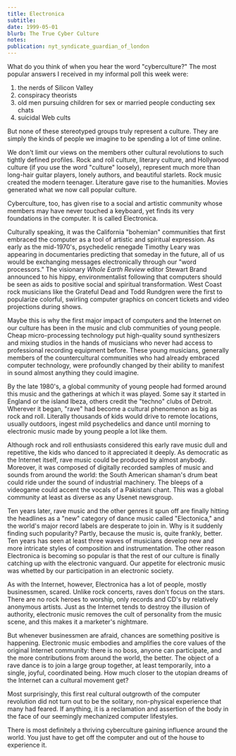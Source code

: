```yaml
---
title: Electronica
subtitle: 
date: 1999-05-01
blurb: The True Cyber Culture
notes: 
publication: nyt_syndicate_guardian_of_london
---
```


What do you think of when you hear the word "cyberculture?" The most popular answers I received in my informal poll this week were:

1) the nerds of Silicon Valley  
2) conspiracy theorists  
3) old men pursuing children for sex or married people conducting sex chats  
4) suicidal Web cults

But none of these stereotyped groups truly represent a culture. They are simply the kinds of people we imagine to be spending a lot of time online.

We don't limit our views on the members other cultural revolutions to such tightly defined profiles. Rock and roll culture, literary culture, and Hollywood culture (if you use the word "culture" loosely), represent much more than long-hair guitar players, lonely authors, and beautiful starlets. Rock music created the modern teenager. Literature gave rise to the humanities. Movies generated what we now call popular culture.

Cyberculture, too, has given rise to a social and artistic community whose members may have never touched a keyboard, yet finds its very foundations in the computer. It is called Electronica.

Culturally speaking, it was the California "bohemian" communities that first embraced the computer as a tool of artistic and spiritual expression. As early as the mid-1970's, psychedelic renegade Timothy Leary was appearing in documentaries predicting that someday in the future, all of us would be exchanging messages electronically through our "word processors." The visionary *Whole Earth Review* editor Stewart Brand announced to his hippy, environmentalist following that computers should be seen as aids to positive social and spiritual transformation. West Coast rock musicians like the Grateful Dead and Todd Rundgren were the first to popularize colorful, swirling computer graphics on concert tickets and video projections during shows.

Maybe this is why the first major impact of computers and the Internet on our culture has been in the music and club communities of young people. Cheap micro-processing technology put high-quality sound synthesizers and mixing studios in the hands of musicians who never had access to professional recording equipment before. These young musicians, generally members of the countercultural communities who had already embraced computer technology, were profoundly changed by their ability to manifest in sound almost anything they could imagine.

By the late 1980's, a global community of young people had formed around this music and the gatherings at which it was played. Some say it started in England or the island Ibeza, others credit the "techno" clubs of Detroit. Wherever it began, "rave" had become a cultural phenomenon as big as rock and roll. Literally thousands of kids would drive to remote locations, usually outdoors, ingest mild psychedelics and dance until morning to electronic music made by young people a lot like them.

Although rock and roll enthusiasts considered this early rave music dull and repetitive, the kids who danced to it appreciated it deeply. As democratic as the Internet itself, rave music could be produced by almost anybody. Moreover, it was composed of digitally recorded samples of music and sounds from around the world: the South American shaman's drum beat could ride under the sound of industrial machinery. The bleeps of a videogame could accent the vocals of a Pakistani chant. This was a global community at least as diverse as any Usenet newsgroup.

Ten years later, rave music and the other genres it spun off are finally hitting the headlines as a "new" category of dance music called "Electonica," and the world's major record labels are desperate to join in. Why is it suddenly finding such popularity? Partly, because the music is, quite frankly, better. Ten years has seen at least three waves of musicians develop new and more intricate styles of composition and instrumentation. The other reason Electronica is becoming so popular is that the rest of our culture is finally catching up with the electronic vanguard. Our appetite for electronic music was whetted by our participation in an electronic society.

As with the Internet, however, Electronica has a lot of people, mostly businessmen, scared. Unlike rock concerts, raves don't focus on the stars. There are no rock heroes to worship, only records and CD's by relatively anonymous artists. Just as the Internet tends to destroy the illusion of authority, electronic music removes the cult of personality from the music scene, and this makes it a marketer's nightmare.

But whenever businessmen are afraid, chances are something positive is happening. Electronic music embodies and amplifies the core values of the original Internet community: there is no boss, anyone can participate, and the more contributions from around the world, the better. The object of a rave dance is to join a large group together, at least temporarily, into a single, joyful, coordinated being. How much closer to the utopian dreams of the Internet can a cultural movement get?

Most surprisingly, this first real cultural outgrowth of the computer revolution did not turn out to be the solitary, non-physical experience that many had feared. If anything, it is a reclamation and assertion of the body in the face of our seemingly mechanized computer lifestyles.

There is most definitely a thriving cyberculture gaining influence around the world. You just have to get off the computer and out of the house to experience it.
